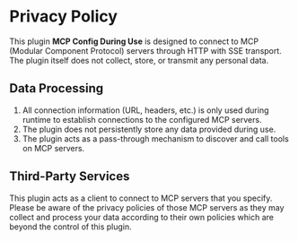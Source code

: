 # Privacy Policy

This plugin **MCP Config During Use** is designed to connect to MCP (Modular Component Protocol) servers through HTTP with SSE transport. The plugin itself does not collect, store, or transmit any personal data. 

## Data Processing

1. All connection information (URL, headers, etc.) is only used during runtime to establish connections to the configured MCP servers.
2. The plugin does not persistently store any data provided during use.
3. The plugin acts as a pass-through mechanism to discover and call tools on MCP servers.

## Third-Party Services

This plugin acts as a client to connect to MCP servers that you specify. Please be aware of the privacy policies of those MCP servers as they may collect and process your data according to their own policies which are beyond the control of this plugin. 